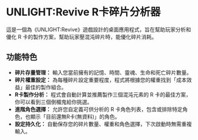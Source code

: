 # UNLIGHT:Revive R卡碎片分析器

這是一個為《UNLIGHT:Revive》遊戲設計的桌面應用程式，旨在幫助玩家分析和優化 R 卡的製作方案，幫助玩家壓混沌碎片時，能優化碎片消耗。

## 功能特色

* **碎片存量管理：** 輸入您當前擁有的記憶、時間、靈魂、生命和死亡碎片數量。
* **碎片權重設定：** 為每種碎片設定重要程度，程式將根據您的權重找到「成本效益」最佳的製作組合。
* **R卡製作分析：** 程式會自動計算並推薦製作三個混沌元素的 R 卡的最佳方案，你可以看到三個倒楣鬼給你挑選。
* **進階角色選擇：** 允許您自定義可供分析的 R 卡角色列表，包含或排除特定角色，也顯示「目前還無R卡(無資料)」的角色。
* **設定持久化：** 自動保存您的碎片數量、權重和角色選擇，下次啟動時無需重複輸入。
